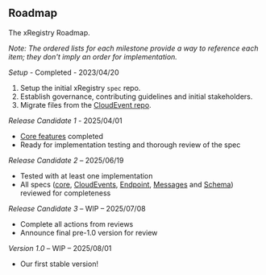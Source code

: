 ## Roadmap

<!-- no verify-specs -->

The xRegistry Roadmap.

_Note: The ordered lists for each milestone provide a way to reference each
item; they don't imply an order for implementation._

_Setup_ - Completed - 2023/04/20

1. Setup the initial xRegistry `spec` repo.
1. Establish governance, contributing guidelines and initial stakeholders.
1. Migrate files from the
   [CloudEvent repo](https://github.com/cloudevents/spec).

_Release Candidate 1_ - 2025/04/01

* [Core
  features](https://github.com/xregistry/spec/issues?q=is%3Aissue%20state%3Aopen%20label%3Av1-rc1)
  completed
* Ready for implementation testing and thorough review of the spec

_Release Candidate 2_ – 2025/06/19

* Tested with at least one implementation
* All specs ([core](../core/spec.md), [CloudEvents](../cloudevents/spec.md),
  [Endpoint](../endpoint/spec.md), [Messages](../message/spec.md) and
  [Schema](../schema/spec.md)) reviewed for completeness

_Release Candidate 3_ – WIP – 2025/07/08

* Complete all actions from reviews
* Announce final pre-1.0 version for review

_Version 1.0_ – WIP – 2025/08/01

* Our first stable version!
